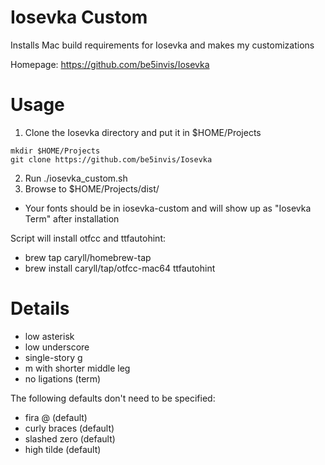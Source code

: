 Iosevka Custom
==============
Installs Mac build requirements for Iosevka and makes my customizations

Homepage: https://github.com/be5invis/Iosevka

Usage
=====

1. Clone the Iosevka directory and put it in $HOME/Projects
  ```
  mkdir $HOME/Projects
  git clone https://github.com/be5invis/Iosevka
  ```
2. Run ./iosevka_custom.sh
3. Browse to $HOME/Projects/dist/
  - Your fonts should be in iosevka-custom and will show up as "Iosevka Term" after installation


Script will install otfcc and ttfautohint:

- brew tap caryll/homebrew-tap
- brew install caryll/tap/otfcc-mac64 ttfautohint

Details
=======
- low asterisk
- low underscore
- single-story g
- m with shorter middle leg
- no ligations (term)

The following defaults don't need to be specified:

- fira @ (default)
- curly braces (default)
- slashed zero (default)
- high tilde (default)
